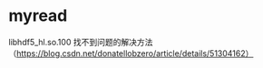 # myread
libhdf5_hl.so.100 找不到问题的解决方法 （https://blog.csdn.net/donatellobzero/article/details/51304162）
